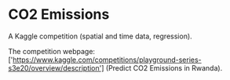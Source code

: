 # CO2 Emissions
 A Kaggle competition (spatial and time data, regression). 

 The competition webpage: ['https://www.kaggle.com/competitions/playground-series-s3e20/overview/description'] (Predict CO2 Emissions in Rwanda).
